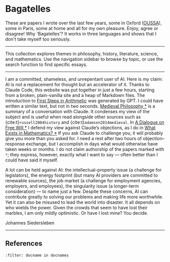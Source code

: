 # Bagatelles

These are papers I wrote over the last few years,
some in Oxford ([OUSSA](https://www.conted.ox.ac.uk/about/oussa)),
some in Paris, some at home and all for my own pleasure.
Enjoy, agree or disagree! 
Why 'Bagatelles'? It works in three languages and shows that I don't take myself too seriously.

---

This collection explores themes in philosophy, history, literature, science, 
and mathematics.
Use the navigation sidebar to browse by topic, or use the search function 
to find specific essays.

---

I am a committed, shameless, and unrepentant user of AI. 
Here is my claim: AI is not a replacement for thought but an accelerator of it.
Thanks to Claude Code, this website was put together in just a few hours, starting from a broken, plain-vanilla site and a heap of Markdown files.
The introduction to [First Steps in Arithmetic](mathematics/arithmetic.md) was generated by GPT.
I could have written a similar text, but not in two seconds.
[Medieval Philosophy *](philosophy/34-medieval-philosophy.md) is a summary of a conversation with Claude.
It condenses my view of the subject and is useful when
read alongside other sources such as {cite:t}`russell2004history` and {cite:t}`adamson2014medieval`. In [A Dialogue on Free Will *](philosophy/36-free-will.md) 
I defend my view against Claude’s objections, as I do in [What Exists in Mathematics? *](philosophy/mathematics-existence.md) 
If you ask Claude to challenge you, it will probably give you more than you asked for. 
I need a rest after two hours of objection–response exchange, but I accomplish in days what would otherwise have taken weeks or months.
I do not claim authorship of the papers marked with `*`; they express, however, 
exactly what I want to say — often better than I could have said it myself.

A lot can be held against AI: the intellectual-property issue (a challenge for legislators), 
the energy footprint (but many AI providers are committed to renewable sources), 
the job market (a challenge for employment agencies, employers, and employees), 
the singularity issue (a longer-term consideration) — to name just a few.
Despite these concerns, AI can contribute greatly to solving our problems and making life more worthwhile. 
Yet it can also be misused to lead the world into disaster. It all depends on who wields the power.
Given the crowds that seem to have lost their marbles, I am only mildly optimistic.
Or have I lost mine? You decide.

Johannes Siedersleben

---

## References

```{bibliography}
:filter: docname in docnames
```



